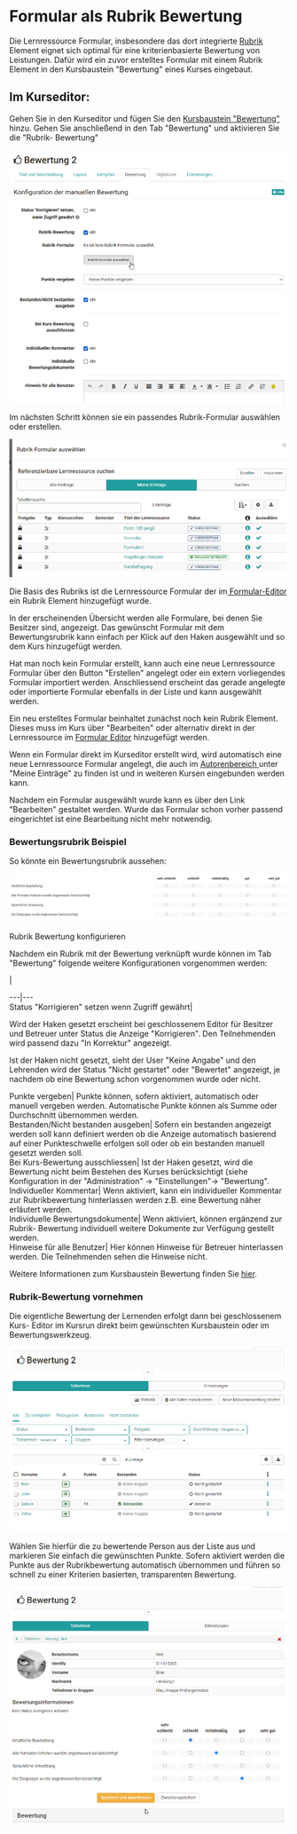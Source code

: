# Formular als Rubrik Bewertung

Die Lernressource Formular, insbesondere das dort integrierte [Rubrik
](Rubrik.html)Element eignet sich optimal für eine kriterienbasierte Bewertung
von Leistungen. Dafür wird ein zuvor erstelltes Formular mit einem Rubrik
Element in den Kursbaustein "Bewertung" eines Kurses eingebaut.

## Im Kurseditor:

Gehen Sie in den Kurseditor und fügen Sie den [Kursbaustein
"Bewertung"](../../pages/viewpage.action%EF%B9%96pageId=108593280.html) hinzu.
Gehen Sie anschließend in den Tab "Bewertung" und aktivieren Sie die "Rubrik-
Bewertung"

![](assets/Bewertung_Tab_Rurbrik-Bewerung.png)

Im nächsten Schritt können sie ein passendes Rubrik-Formular auswählen oder
erstellen.

![](assets/Rubrik-Formular_waehlen.png)

Die Basis des Rubriks ist die Lernressource Formular der im[ Formular-Editor
](Formular+Editor.html)ein Rubrik Element hinzugefügt wurde.

In der erscheinenden Übersicht werden alle Formulare, bei denen Sie Besitzer
sind, angezeigt. Das gewünscht Formular mit dem Bewertungsrubrik kann einfach
per Klick auf den Haken ausgewählt und so dem Kurs hinzugefügt werden.

Hat man noch kein Formular erstellt, kann auch eine neue Lernressource
Formular über den Button "Erstellen" angelegt oder ein extern vorliegendes
Formular importiert werden. Anschliessend erscheint das gerade angelegte oder
importierte Formular ebenfalls in der Liste und kann ausgewählt werden.

Ein neu erstelltes Formular beinhaltet zunächst noch kein Rubrik Element.
Dieses muss im Kurs über "Bearbeiten" oder alternativ direkt in der
Lernressource im [Formular Editor](Formular+Editor.html) hinzugefügt werden.

Wenn ein Formular direkt im Kurseditor erstellt wird, wird automatisch eine
neue Lernressource Formular angelegt, die auch im [Autorenbereich
](Autorenbereich.html)unter "Meine Einträge" zu finden ist und in weiteren
Kursen eingebunden werden kann.

Nachdem ein Formular ausgewählt wurde kann es über den Link "Bearbeiten"
gestaltet werden. Wurde das Formular schon vorher passend eingerichtet ist
eine Bearbeitung nicht mehr notwendig.

### Bewertungsrubrik Beispiel

So könnte ein Bewertungsrubrik aussehen:

![](assets/Rubrik_Formular_Beispiel1.png)

Rubrik Bewertung konfigurieren

Nachdem ein Rubrik mit der Bewertung verknüpft wurde können im Tab "Bewertung"
folgende weitere Konfigurationen vorgenommen werden:

  
|  
  
---|---  
Status "Korrigieren" setzen wenn Zugriff gewährt|

Wird der Haken gesetzt erscheint bei geschlossenem Editor für Besitzer und
Betreuer unter Status die Anzeige "Korrigieren". Den Teilnehmenden wird
passend dazu "In Korrektur" angezeigt.

Ist der Haken nicht gesetzt, sieht der User "Keine Angabe" und den Lehrenden
wird der Status "Nicht gestartet" oder "Bewertet" angezeigt, je nachdem ob
eine Bewertung schon vorgenommen wurde oder nicht.  
  
Punkte vergeben| Punkte können, sofern aktiviert, automatisch oder manuell
vergeben werden. Automatische Punkte können als Summe oder Durchschnitt
übernommen werden.  
Bestanden/Nicht bestanden ausgeben| Sofern ein bestanden angezeigt werden soll
kann definiert werden ob die Anzeige automatisch basierend auf einer
Punkteschwelle erfolgen soll oder ob ein bestanden manuell gesetzt werden
soll.  
Bei Kurs-Bewertung ausschliessen| Ist der Haken gesetzt, wird die Bewertung
nicht beim Bestehen des Kurses berücksichtigt (siehe Konfiguration in der
"Administration" →  "Einstellungen"→ "Bewertung".  
Individueller Kommentar| Wenn aktiviert, kann ein individueller Kommentar zur
Rubrikbewertung hinterlassen werden z.B. eine Bewertung näher erläutert
werden.  
Individuelle Bewertungsdokumente| Wenn aktiviert, können ergänzend zur Rubrik-
Bewertung individuell weitere Dokumente zur Verfügung gestellt werden.  
Hinweise für alle Benutzer| Hier können Hinweise für Betreuer hinterlassen
werden. Die Teilnehmenden sehen die Hinweise nicht.  
  
Weitere Informationen zum Kursbaustein Bewertung finden Sie
[hier](../../pages/viewpage.action%EF%B9%96pageId=108593280.html).

### Rubrik-Bewertung vornehmen

Die eigentliche Bewertung der Lernenden erfolgt dann bei geschlossenem Kurs-
Editor im Kursrun direkt beim gewünschten Kursbaustein oder im
Bewertungswerkzeug.

![](assets/Bewertung.png)

Wählen Sie hierfür die zu bewertende Person aus der Liste aus und markieren
Sie einfach die gewünschten Punkte. Sofern aktiviert werden die Punkte aus der
Rubrikbewertung automatisch übernommen und führen so schnell zu einer
Kriterien basierten, transparenten Bewertung.

![](assets/Rubrik_bew.png)

  

  

